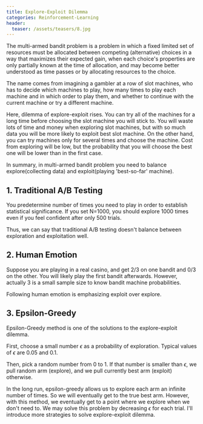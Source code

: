 ```yaml
---
title: Explore-Exploit Dilemma
categories: Reinforcement-Learning
header:
  teaser: /assets/teasers/8.jpg
---
```


The multi-armed bandit problem is a problem in which a fixed limited set of resources must be allocated between competing (alternative) choices in a way that maximizes their expected gain, when each choice's properties are only partially known at the time of allocation, and may become better understood as time passes or by allocating resources to the choice.

The name comes from imagining a gambler at a row of slot machines, who has to decide which machines to play, how many times to play each machine and in which order to play them, and whether to continue with the current machine or try a different machine.

Here, dilemma of explore-exploit rises. You can try all of the machines for a long time before choosing the slot machine you will stick to. You will waste lots of time and money when exploring slot machines, but with so much data you will be more likely to exploit best slot machine. On the other hand, you can try machines only for several times and choose the machine. Cost from exploring will be low, but the probability that you will choose the best one will be lower than in the first case.

In summary, in multi-armed bandit problem you need to balance explore(collecting data) and exploit(playing 'best-so-far' machine).

## 1. Traditional A/B Testing

You predetermine number of times you need to play in order to establish statistical significance. If you set N=1000, you should explore 1000 times even if you feel confident after only 500 trials.

Thus, we can say that traditional A/B testing doesn't balance between exploration and exploitation well.

## 2. Human Emotion

Suppose you are playing in a real casino, and get 2/3 on one bandit and 0/3 on the other. You will likely play the first bandit afterwards. However, actually 3 is a small sample size to know bandit machine probabilities.

Following human emotion is emphasizing exploit over explore.

## 3. Epsilon-Greedy

Epsilon-Greedy method is one of the solutions to the explore-exploit dilemma.

First, choose a small number $\epsilon$ as a probability of exploration. Typical values of $\epsilon$ are 0.05 and 0.1.

Then, pick a random number from 0 to 1. If that number is smaller than $\epsilon$, we pull random arm (explore), and we pull currently best arm (exploit) otherwise.

In the long run, epsilon-greedy allows us to explore each arm an infinite number of times. So we will eventually get to the true best arm. However, with this method, we eventually get to a point where we explore when we don't need to. We may solve this problem by decreasing $\epsilon$ for each trial. I'll introduce more strategies to solve explore-exploit dilemma.

